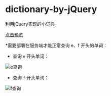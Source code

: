 # dictionary-by-jQuery
利用jQuery实现的小词典

[点击预览](https://magicmai.github.io/dictionary-by-jQuery/)

\*需要部署在服务端才能正常查询 e、f 开头的单词：

- 查询 `e` 开头单词：

![e查询](https://github.com/magicmai/dictionary-by-jQuery/blob/master/images/search_e.jpg?raw=true)

- 查询 `f` 开头单词：

![f查询](https://github.com/magicmai/dictionary-by-jQuery/blob/master/images/search_f.jpg?raw=true)
